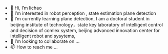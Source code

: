 - 👋 Hi, I’m lichao 
- 👀 I’m interested in robot perception , state estimation plane detection
- 🌱 I’m currently learning plane detection, I am  a doctoral student in beijing institute of technology，state key laboratory of intelligent control and decision of comlex system, 
beijing advanced innovation center for intelligent robot and sysytems,
- 💞️ I’m looking to collaborate on ...
- 📫 How to reach me ...

<!---
lichao951787328/lichao951787328 is a ✨ special ✨ repository because its `README.md` (this file) appears on your GitHub profile.
You can click the Preview link to take a look at your changes.
--->
